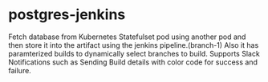 # postgres-jenkins
Fetch database from Kubernetes Statefulset pod using another pod and then store it into the artifact using the jenkins pipeline.(branch-1)
Also it has paramterized builds to dynamically select branches to build. 
Supports Slack Notifications such as Sending Build details with color code for success and failure.
